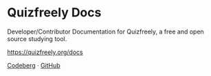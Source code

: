 # Quizfreely Docs

Developer/Contributor Documentation for Quizfreely, a free and open source studying tool.

https://quizfreely.org/docs

[Codeberg](https://codeberg.org/quizfreely/docs) · [GitHub](https://github.com/quizfreely/docs)
